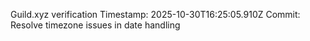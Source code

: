 Guild.xyz verification
Timestamp: 2025-10-30T16:25:05.910Z
Commit: Resolve timezone issues in date handling